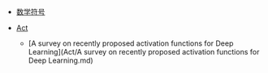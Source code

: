- [数学符号](./Notations.md)

- [Act](./Act/README.md)

  - [A survey on recently proposed activation functions for Deep Learning](Act/A survey on recently proposed activation functions for Deep Learning.md)

  

